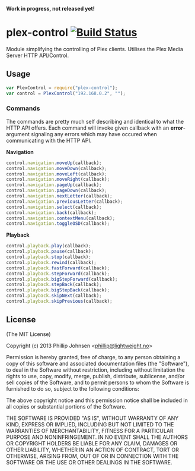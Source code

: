 **Work in progress, not released yet!**

# plex-control [![Build Status](https://api.travis-ci.org/phillipj/node-plex-control.png)](http://travis-ci.org/phillipj/node-plex-control)

Module simplifying the controlling of Plex clients. Utilises the Plex Media Server HTTP API/Control.

## Usage

```js
var PlexControl = require("plex-control");
var control = PlexControl("192.168.0.2", "");

```

### Commands

The commands are pretty much self describing and identical to what the HTTP API offers. Each command will invoke given callback with an **error**-argument signaling any errors which may have occured when communicating with the HTTP API.

**Navigation**
```js
control.navigation.moveUp(callback);
control.navigation.moveDown(callback);
control.navigation.moveLeft(callback);
control.navigation.moveRight(callback);
control.navigation.pageUp(callback);
control.navigation.pageDown(callback);
control.navigation.nextLetter(callback);
control.navigation.previousLetter(callback);
control.navigation.select(callback);
control.navigation.back(callback);
control.navigation.contextMenu(callback);
control.navigation.toggleOSD(callback);
```

**Playback**
```js
control.playback.play(callback);
control.playback.pause(callback);
control.playback.stop(callback);
control.playback.rewind(callback);
control.playback.fastForward(callback);
control.playback.stepForward(callback);
control.playback.bigStepForward(callback);
control.playback.stepBack(callback);
control.playback.bigStepBack(callback);
control.playback.skipNext(callback);
control.playback.skipPrevious(callback);
```

## License
(The MIT License)

Copyright (c) 2013 Phillip Johnsen &lt;phillip@lightweight.no&gt;

Permission is hereby granted, free of charge, to any person obtaining
a copy of this software and associated documentation files (the
"Software"), to deal in the Software without restriction, including
without limitation the rights to use, copy, modify, merge, publish,
distribute, sublicense, and/or sell copies of the Software, and to
permit persons to whom the Software is furnished to do so, subject to
the following conditions:

The above copyright notice and this permission notice shall be
included in all copies or substantial portions of the Software.

THE SOFTWARE IS PROVIDED "AS IS", WITHOUT WARRANTY OF ANY KIND,
EXPRESS OR IMPLIED, INCLUDING BUT NOT LIMITED TO THE WARRANTIES OF
MERCHANTABILITY, FITNESS FOR A PARTICULAR PURPOSE AND
NONINFRINGEMENT. IN NO EVENT SHALL THE AUTHORS OR COPYRIGHT HOLDERS BE
LIABLE FOR ANY CLAIM, DAMAGES OR OTHER LIABILITY, WHETHER IN AN ACTION
OF CONTRACT, TORT OR OTHERWISE, ARISING FROM, OUT OF OR IN CONNECTION
WITH THE SOFTWARE OR THE USE OR OTHER DEALINGS IN THE SOFTWARE.
